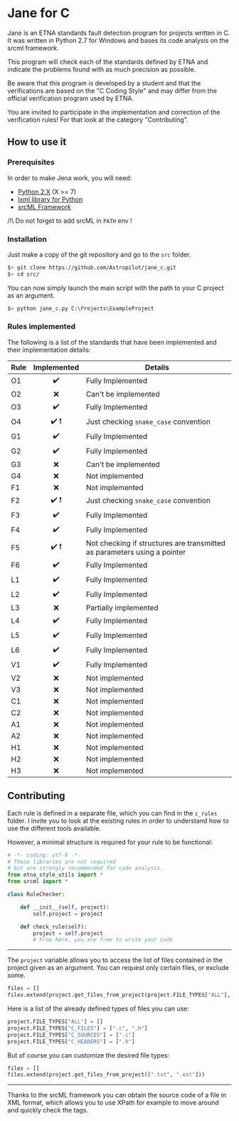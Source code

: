 
# Jane for C

Jane is an ETNA standards fault detection program for projects written in C.
It was written in Python 2.7 for Windows and bases its code analysis on the srcml framework.

This program will check each of the standards defined by ETNA and indicate the problems found with as much precision as possible.

Be aware that this program is developed by a student and that the verifications are based on the "C Coding Style" and may differ from the official verification program used by ETNA.

You are invited to participate in the implementation and correction of the verification rules! For that look at the category "Contributing".

## How to use it

### Prerequisites

In order to make Jena work, you will need:
* [Python 2.X](https://www.python.org/downloads/) (X >= 7)
* [lxml library for Python](https://lxml.de/)
* [srcML Framework](https://www.srcml.org/#download)

/!\ Do not forget to add srcML in `PATH` env !

### Installation

Just make a copy of the git repository and go to the `src` folder.

```bash
$> git clone https://github.com/Astropilot/jane_c.git
$> cd src/
```

You can now simply launch the main script with the path to your C project as an argument.

```bash
$> python jane_c.py C:\Projects\ExampleProject
```

### Rules implemented

The following is a list of the standards that have been implemented and their implementation details:

| Rule   | Implemented                 | Details              |
|--------|:---------------------------:|----------------------|
| O1     | :heavy_check_mark:          | Fully Implemented    |
| O2     | :x:                         | Can't be implemented |
| O3     | :heavy_check_mark:          | Fully Implemented    |
| O4     | :heavy_check_mark: :heavy_exclamation_mark:    | Just checking `snake_case` convention    |
| G1     | :heavy_check_mark:          | Fully Implemented    |
| G2     | :heavy_check_mark:          | Fully Implemented    |
| G3     | :x:                         | Can't be implemented |
| G4     | :x:                         | Not implemented      |
| F1     | :x:                         | Not implemented      |
| F2     | :heavy_check_mark: :heavy_exclamation_mark:        | Just checking `snake_case` convention    |
| F3     | :heavy_check_mark:          | Fully Implemented    |
| F4     | :heavy_check_mark:          | Fully Implemented    |
| F5     | :heavy_check_mark: :heavy_exclamation_mark:        | Not checking if structures are transmitted as parameters using a pointer    |
| F6     | :heavy_check_mark:          | Fully Implemented    |
| L1     | :heavy_check_mark:          | Fully Implemented    |
| L2     | :heavy_check_mark:          | Fully Implemented    |
| L3     | :x:                         | Partially implemented      |
| L4     | :heavy_check_mark:          | Fully Implemented    |
| L5     | :heavy_check_mark:          | Fully Implemented    |
| L6     | :heavy_check_mark:          | Fully Implemented    |
| V1     | :heavy_check_mark:          | Fully Implemented    |
| V2     | :x:                         | Not implemented      |
| V3     | :x:                         | Not implemented      |
| C1     | :x:                         | Not implemented      |
| C2     | :x:                         | Not implemented      |
| A1     | :x:                         | Not implemented      |
| A2     | :x:                         | Not implemented      |
| H1     | :x:                         | Not implemented      |
| H2     | :x:                         | Not implemented      |
| H3     | :x:                         | Not implemented      |

## Contributing

Each rule is defined in a separate file, which you can find in the `c_rules` folder.
I invite you to look at the existing rules in order to understand how to use the different tools available.

However, a minimal structure is required for your rule to be functional:

```python
# -*- coding: utf-8 -*-
# These libraries are not required
# but are strongly recommended for code analysis.
from etna_style_utils import *
from srcml import *

class RuleChecker:

    def __init__(self, project):
        self.project = project

    def check_rule(self):
        project = self.project
        # From here, you are free to write your code
```
________

The `project` variable allows you to access the list of files contained in the project given as an argument. You can request only certain files, or exclude some.
```python
files = []
files.extend(project.get_files_from_project(project.FILE_TYPES["ALL"], exclude = False))
```

Here is a list of the already defined types of files you can use:

```python
project.FILE_TYPES["ALL"] = []
project.FILE_TYPES["C_FILES"] = [".c", ".h"]
project.FILE_TYPES["C_SOURCES"] = [".c"]
project.FILE_TYPES["C_HEADERS"] = [".h"]
```

But of course you can customize the desired file types:
```python
files = []
files.extend(project.get_files_from_project([".txt", ".ext"]))
```

________

Thanks to the srcML framework you can obtain the source code of a file in XML format, which allows you to use XPath for example to move around and quickly check the tags.
